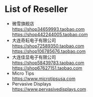 # List of Reseller

- 微雪旗舰店
  <br><https://shop34659993.taobao.com>
  <br><https://shop442244005.taobao.com>
- 大连奇耘电子有限公司
  <br><https://shop72589350.taobao.com>
  <br><https://shop106785676.taobao.com>
- 大连佳显电子有限公司
  <br><https://shop58439783.taobao.com>
  <br><https://shop67627151.taobao.com>
- Micro Tips
  <br><https://www.microtipsusa.com>
- Pervasive Displays
  <br><https://www.pervasivedisplays.com>
